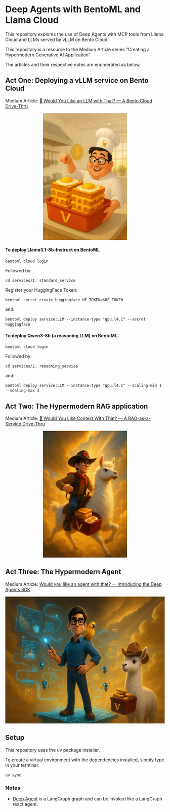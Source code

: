 # Deep Agents with BentoML and Llama Cloud
This repository explores the use of Deep Agents with MCP tools from Llama Cloud and LLMs served by vLLM on Bento Cloud.

This repository is a resource to the Medium Article series "Creating a Hypermodern Generative AI Application"

The articles and their respective notes are enumerated as below.

## Act One: Deploying a vLLM service on Bento Cloud
Medium Article: [🥡 Would You Like an LLM with That? — A Bento Cloud Drive-Thru](https://medium.com/mitb-for-all/would-you-like-an-llm-with-that-a-bento-cloud-drive-thru-7e70f77277d2)
<p align="center">
    <img src="./images/ActOne/ActOne.png" height="400">
</p>

#### To deploy Llama3.1-8b-Instruct on BentoML
```
bentoml cloud login
```

Followed by:
```
cd services/1. standard_service
```

Register your HuggingFace Token:
```
bentoml secret create huggingface HF_TOKEN=$HF_TOKEN
```

and:
```
bentoml deploy service:LLM --instance-type "gpu.l4.1" --secret huggingface
```

#### To deploy Qwen3-8b (a reasoning LLM) on BentoML:
```
bentoml cloud login
```

Followed by:
```
cd services/2. reasoning_service
```

and:
```
bentoml deploy service:LLM --instance-type "gpu.l4.1" --scaling-min 1 --scaling-max 3
```

## Act Two: The Hypermodern RAG application
Medium Article: [🦙 Would You Like Context With That? — A RAG-as-a-Service Drive-Thru](https://medium.com/mitb-for-all/would-you-like-context-with-that-a-rag-as-a-service-drive-thru-2e5a2867102a)

<p align="center">
    <img src="./images/ActTwo/ActTwo.png" height="400">
</p>

## Act Three: The Hypermodern Agent
Medium Article: [Would you like an agent with that? — Introducing the Deep Agents SDK](https://medium.com/mitb-for-all/would-you-like-an-agent-with-that-introducing-the-deep-agents-sdk-c4e0670440ea)

<p align="center">
    <img src="./images/ActThree/ActThree.png" height="400">
</p>

## Setup
This repository uses the uv package installer.

To create a virtual environment with the dependencies installed, simply type in your terminal:
```
uv sync
```

### Notes
- [Deep Agent](https://github.com/hwchase17/deepagents) is a LangGraph graph and can be invoked like a LangGraph react agent.